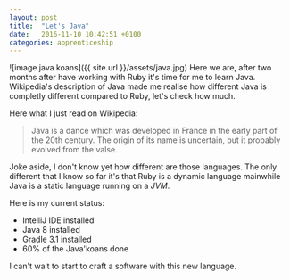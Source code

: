 ```yaml
---
layout: post
title:  "Let's Java"
date:   2016-11-10 10:42:51 +0100
categories: apprenticeship
---
```

![image java koans]({{ site.url }}/assets/java.jpg)
Here we are, after two months after have working with Ruby it's time for me to
learn Java. Wikipedia's description of Java made me realise how different Java
is completly different compared to Ruby, let's check how much.

Here what I just read on Wikipedia:

> Java is a dance which was developed in France in the early part of the 20th
century. The origin of its name is uncertain, but it probably evolved from the
valse.

Joke aside, I don't know yet how different are those languages.
The only different that I know so far it's that Ruby is a dynamic language
mainwhile Java is a static language running on a *JVM*.

Here is my current status:

- IntelliJ IDE installed
- Java 8 installed
- Gradle 3.1 installed
- 60% of the Java'koans done

I can't wait to start to craft a software with this new language.
